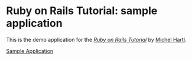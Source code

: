 # Ruby on Rails Tutorial: sample application

This is the demo application for the [*Ruby on Rails Tutorial*](http://railstutorial.org/) by [Michel Hartl](http://michaelhartl.com/).

[Sample Application](#)
